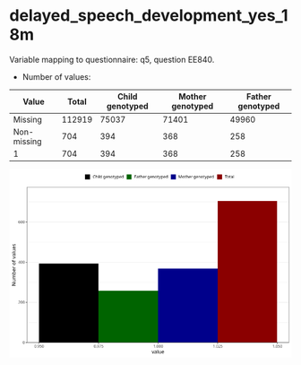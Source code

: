 # delayed_speech_development_yes_18m
Variable mapping to questionnaire: q5, question EE840.
- Number of values:

| Value | Total | Child genotyped | Mother genotyped | Father genotyped |
| ----- | ----- | --------------- | ---------------- | ---------------- |
| Missing | 112919 | 75037 | 71401 | 49960 |
| Non-missing | 704 | 394 | 368 | 258 |
| 1 | 704 | 394 | 368 | 258 |



![](delayed_speech_development_yes_18m_n.png)



